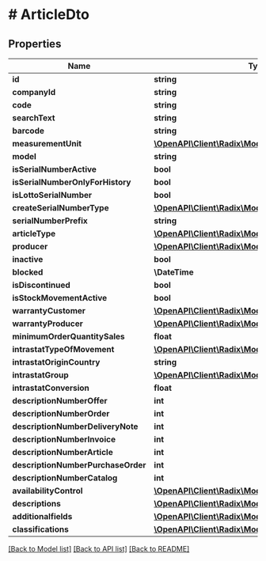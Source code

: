 # # ArticleDto

## Properties

Name | Type | Description | Notes
------------ | ------------- | ------------- | -------------
**id** | **string** |  | [optional]
**companyId** | **string** |  | [optional]
**code** | **string** |  | [optional]
**searchText** | **string** |  | [optional]
**barcode** | **string** |  | [optional]
**measurementUnit** | [**\OpenAPI\Client\Radix\Model\IdCode**](IdCode.md) |  | [optional]
**model** | **string** |  | [optional]
**isSerialNumberActive** | **bool** |  | [optional]
**isSerialNumberOnlyForHistory** | **bool** |  | [optional]
**isLottoSerialNumber** | **bool** |  | [optional]
**createSerialNumberType** | [**\OpenAPI\Client\Radix\Model\CreateSntype**](CreateSntype.md) |  | [optional]
**serialNumberPrefix** | **string** |  | [optional]
**articleType** | [**\OpenAPI\Client\Radix\Model\Articletype**](Articletype.md) |  | [optional]
**producer** | [**\OpenAPI\Client\Radix\Model\IdCode**](IdCode.md) |  | [optional]
**inactive** | **bool** |  | [optional]
**blocked** | **\DateTime** |  | [optional]
**isDiscontinued** | **bool** |  | [optional]
**isStockMovementActive** | **bool** |  | [optional]
**warrantyCustomer** | [**\OpenAPI\Client\Radix\Model\IdCode**](IdCode.md) |  | [optional]
**warrantyProducer** | [**\OpenAPI\Client\Radix\Model\IdCode**](IdCode.md) |  | [optional]
**minimumOrderQuantitySales** | **float** |  | [optional]
**intrastatTypeOfMovement** | [**\OpenAPI\Client\Radix\Model\IntrastatMovingtype**](IntrastatMovingtype.md) |  | [optional]
**intrastatOriginCountry** | **string** |  | [optional]
**intrastatGroup** | [**\OpenAPI\Client\Radix\Model\IdCode**](IdCode.md) |  | [optional]
**intrastatConversion** | **float** |  | [optional]
**descriptionNumberOffer** | **int** |  | [optional]
**descriptionNumberOrder** | **int** |  | [optional]
**descriptionNumberDeliveryNote** | **int** |  | [optional]
**descriptionNumberInvoice** | **int** |  | [optional]
**descriptionNumberArticle** | **int** |  | [optional]
**descriptionNumberPurchaseOrder** | **int** |  | [optional]
**descriptionNumberCatalog** | **int** |  | [optional]
**availabilityControl** | [**\OpenAPI\Client\Radix\Model\AvailabilityControlType**](AvailabilityControlType.md) |  | [optional]
**descriptions** | [**\OpenAPI\Client\Radix\Model\Description[]**](Description.md) |  | [optional]
**additionalfields** | [**\OpenAPI\Client\Radix\Model\AdditionalFieldDto[]**](AdditionalFieldDto.md) |  | [optional]
**classifications** | [**\OpenAPI\Client\Radix\Model\ClassificationDto[]**](ClassificationDto.md) |  | [optional]

[[Back to Model list]](../../README.md#models) [[Back to API list]](../../README.md#endpoints) [[Back to README]](../../README.md)
